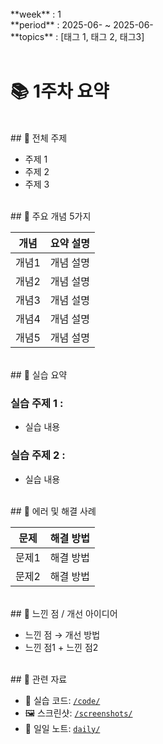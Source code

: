 <br/>
**week** : 1 <br/>
**period** : 2025-06- ~ 2025-06- <br/>
**topics** : [태그 1, 태그 2, 태그3] <br/>
<br/>

# 📚 1주차 요약

<br/>
## 🧩 전체 주제

- 주제 1
- 주제 2
- 주제 3

<br/>
## 📌 주요 개념 5가지

| 개념 | 요약 설명 |
|------|-----------|
| 개념1 | 개념 설명 |
| 개념2 | 개념 설명 |
| 개념3 | 개념 설명 |
| 개념4 | 개념 설명 |
| 개념5 | 개념 설명 |

<br/>
## 🧪 실습 요약

### 실습 주제 1 : 
- 실습 내용


### 실습 주제 2 : 
- 실습 내용
  
<br/>
## 🐛 에러 및 해결 사례

| 문제 | 해결 방법 |
|------|------------|
| 문제1 | 해결 방법 |
| 문제2 | 해결 방법 |

<br/>
## 🧠 느낀 점 / 개선 아이디어

- 느낀 점 → 개선 방법
- 느낀 점1 + 느낀 점2

<br/>
## 📂 관련 자료

- 📁 실습 코드: [`/code/`](../code/)
- 🖼 스크린샷: [`/screenshots/`](../screenshots/)
- 📄 일일 노트: [`daily/`](../daily/)

